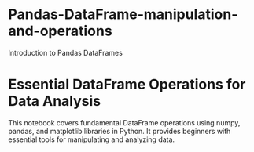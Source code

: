# Pandas-DataFrame-manipulation-and-operations
 Introduction to Pandas DataFrames
# Essential DataFrame Operations for Data Analysis
This notebook covers fundamental DataFrame operations using numpy, pandas, and matplotlib libraries in Python. It provides beginners with essential tools for manipulating and analyzing data.
